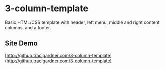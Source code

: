 # 3-column-template
Basic HTML/CSS template with header, left menu, middle and right content columns, and a footer.

## Site Demo
[http://github.tracigardner.com/3-column-template](http://github.tracigardner.com/3-column-template)
